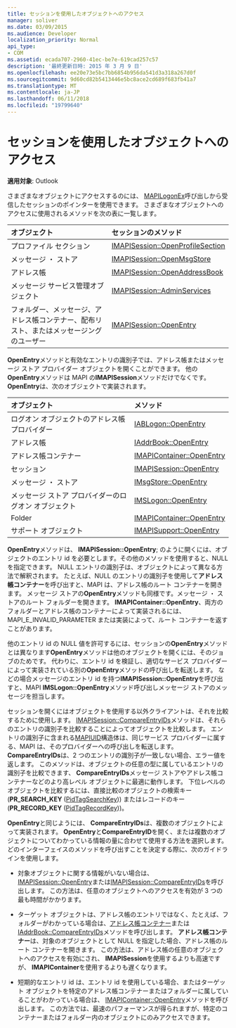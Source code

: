 ```yaml
---
title: セッションを使用したオブジェクトへのアクセス
manager: soliver
ms.date: 03/09/2015
ms.audience: Developer
localization_priority: Normal
api_type:
- COM
ms.assetid: ecada707-2960-41ec-be7e-619cad257c57
description: '最終更新日時: 2015 年 3 月 9 日'
ms.openlocfilehash: ee20e73e5bc7bb6854b956da541d3a318a267d0f
ms.sourcegitcommit: 9d60cd82b5413446e5bc8ace2cd689f683fb41a7
ms.translationtype: MT
ms.contentlocale: ja-JP
ms.lasthandoff: 06/11/2018
ms.locfileid: "19799640"
---
```

# <a name="accessing-objects-by-using-the-session"></a>セッションを使用したオブジェクトへのアクセス

  
  
**適用対象**: Outlook 
  
さまざまなオブジェクトにアクセスするのには、 [MAPILogonEx](mapilogonex.md)呼び出しから受信したセッションのポインターを使用できます。 さまざまなオブジェクトへのアクセスに使用されるメソッドを次の表に一覧します。 
  
|**オブジェクト**|**セッションのメソッド**|
|:-----|:-----|
|プロファイル セクション  <br/> |[IMAPISession::OpenProfileSection](imapisession-openprofilesection.md) <br/> |
|メッセージ ・ ストア  <br/> |[IMAPISession::OpenMsgStore](imapisession-openmsgstore.md) <br/> |
|アドレス帳  <br/> |[IMAPISession::OpenAddressBook](imapisession-openaddressbook.md) <br/> |
|メッセージ サービス管理オブジェクト  <br/> |[IMAPISession::AdminServices](imapisession-adminservices.md) <br/> |
|フォルダー、メッセージ、アドレス帳コンテナー、配布リスト、またはメッセージングのユーザー  <br/> |[IMAPISession::OpenEntry](imapisession-openentry.md) <br/> |
   
**OpenEntry**メソッドと有効なエントリの識別子では、アドレス帳またはメッセージ ストア プロバイダー オブジェクトを開くことができます。 他の**OpenEntry**メソッドは MAPI の**IMAPISession**メソッドだけでなくです。 **OpenEntry**は、次のオブジェクトで実装されます。 
  
|**オブジェクト**|**メソッド**|
|:-----|:-----|
|ログオン オブジェクトのアドレス帳プロバイダー  <br/> |[IABLogon::OpenEntry](iablogon-openentry.md) <br/> |
|アドレス帳  <br/> |[IAddrBook::OpenEntry](iaddrbook-openentry.md) <br/> |
|アドレス帳コンテナー  <br/> |[IMAPIContainer::OpenEntry](imapicontainer-openentry.md) <br/> |
|セッション  <br/> |[IMAPISession::OpenEntry](imapisession-openentry.md) <br/> |
|メッセージ ・ ストア  <br/> |[IMsgStore::OpenEntry](imsgstore-openentry.md) <br/> |
|メッセージ ストア プロバイダーのログオン オブジェクト  <br/> |[IMSLogon::OpenEntry](imslogon-openentry.md) <br/> |
|Folder  <br/> |[IMAPIContainer::OpenEntry](imapicontainer-openentry.md) <br/> |
|サポート オブジェクト  <br/> |[IMAPISupport::OpenEntry](imapisupport-openentry.md) <br/> |
   
**OpenEntry**メソッドは、 **IMAPISession::OpenEntry**; のように開くには、オブジェクトのエントリ id を必要とします。その他のメソッドを使用すると、NULL を指定できます。 NULL エントリの識別子は、オブジェクトによって異なる方法で解釈されます。 たとえば、NULL のエントリの識別子を使用して**アドレス帳コンテナー**を呼び出すと、MAPI は、アドレス帳のルート コンテナーを開きます。 メッセージ ストアの**OpenEntry**メソッドも同様です。メッセージ ・ ストアのルート フォルダーを開きます。 **IMAPIContainer::OpenEntry**、両方のフォルダーとアドレス帳のコンテナーによって実装されるには、MAPI_E_INVALID_PARAMETER または実装によって、ルート コンテナーを返すことがあります。 
  
他のエントリ id の NULL 値を許可するには、セッションの**OpenEntry**メソッドとは異なります**OpenEntry**メソッドは他のオブジェクトを開くには、そのジョブのためです。 代わりに、エントリ id を検証し、適切なサービス プロバイダーによって実装されている別の**OpenEntry**メソッドの呼び出しを転送します。 などの場合メッセージのエントリ id を持つ**IMAPISession::OpenEntry**を呼び出すと、MAPI **IMSLogon::OpenEntry**メソッド呼び出しメッセージ ストアのメッセージを担当します。 
  
セッションを開くにはオブジェクトを使用する以外クライアントは、それを比較するために使用します。 [IMAPISession::CompareEntryIDs](imapisession-compareentryids.md)メソッドは、それらのエントリの識別子を比較することによってオブジェクトを比較します。 エントリの識別子に含まれる[MAPIUID](mapiuid.md)構造体は、同じサービス プロバイダーに属する、MAPI は、そのプロバイダーへの呼び出しを転送します。 **CompareEntryIDs**は、2 つのエントリの識別子が一致しない場合、エラー値を返します。 このメソッドは、オブジェクトの任意の型に属しているエントリの識別子を比較できます、 **CompareEntryIDs**メッセージ ストアやアドレス帳コンテナーなどのより高レベル オブジェクトに最適に動作します。 下位レベルのオブジェクトを比較するには、直接比較のオブジェクトの検索キー (**PR_SEARCH_KEY** ([PidTagSearchKey](pidtagsearchkey-canonical-property.md))) またはレコードのキー (**PR_RECORD_KEY** ([PidTagRecordKey](pidtagrecordkey-canonical-property.md)))。 
  
**OpenEntry**と同じようには、 **CompareEntryIDs**は、複数のオブジェクトによって実装されます。 **OpenEntry**と**CompareEntryID**を開く、または複数のオブジェクトについてわかっている情報の量に合わせて使用する方法を選択します。 どのインターフェイスのメソッドを呼び出すことを決定する際に、次のガイドラインを使用します。 
  
- 対象オブジェクトに関する情報がいない場合は、 [IMAPISession::OpenEntry](imapisession-openentry.md)または[IMAPISession::CompareEntryIDs](imapisession-compareentryids.md)を呼び出します。 この方法は、任意のオブジェクトへのアクセスを有効が 3 つの最も時間がかかります。
    
- ターゲット オブジェクトは、アドレス帳のエントリではなく、たとえば、フォルダーがわかっている場合は、[アドレス帳コンテナー](iaddrbook-openentry.md)または[IAddrBook::CompareEntryIDs](iaddrbook-compareentryids.md)メソッドを呼び出します。 **アドレス帳コンテナー**は、対象のオブジェクトとして NULL を指定した場合、アドレス帳のルート コンテナーを開きます。 この方法は、アドレス帳の任意のオブジェクトへのアクセスを有効にされ、 **IMAPISession**を使用するよりも高速ですが、 **IMAPIContainer**を使用するよりも遅くなります。
    
- 短期的なエントリ id は、エントリ id を使用している場合、またはターゲット オブジェクトを特定のアドレス帳コンテナーまたはフォルダーに属していることがわかっている場合は、 [IMAPIContainer::OpenEntry](imapicontainer-openentry.md)メソッドを呼び出します。 この方法では、最速のパフォーマンスが得られますが、特定のコンテナーまたはフォルダー内のオブジェクトにのみアクセスできます。 
    

